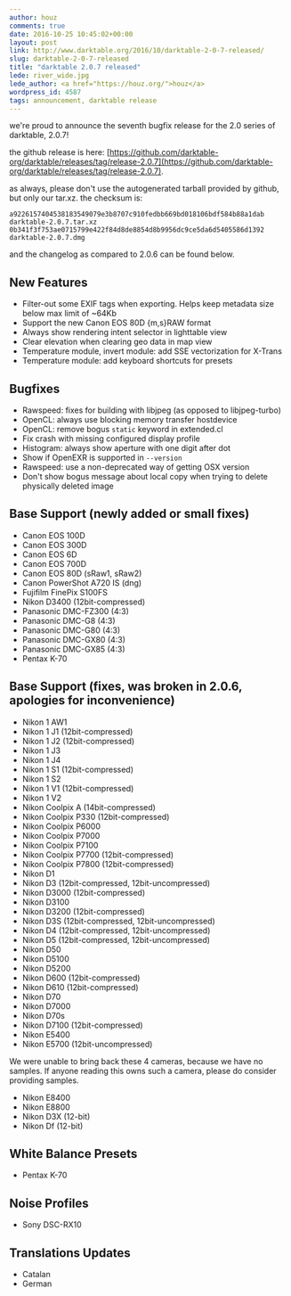 ```yaml
---
author: houz
comments: true
date: 2016-10-25 10:45:02+00:00
layout: post
link: http://www.darktable.org/2016/10/darktable-2-0-7-released/
slug: darktable-2-0-7-released
title: "darktable 2.0.7 released"
lede: river_wide.jpg
lede_author: <a href="https://houz.org/">houz</a>
wordpress_id: 4587
tags: announcement, darktable release
---
```


we're proud to announce the seventh bugfix release for the 2.0 series of darktable, 2.0.7!

the github release is here: [https://github.com/darktable-org/darktable/releases/tag/release-2.0.7](https://github.com/darktable-org/darktable/releases/tag/release-2.0.7).

as always, please don't use the autogenerated tarball provided by github, but only our tar.xz. the checksum is:

    a9226157404538183549079e3b8707c910fedbb669bd018106bdf584b88a1dab  darktable-2.0.7.tar.xz
    0b341f3f753ae0715799e422f84d8de8854d8b9956dc9ce5da6d5405586d1392  darktable-2.0.7.dmg

and the changelog as compared to 2.0.6 can be found below.

## New Features

* Filter-out some EXIF tags when exporting. Helps keep metadata size below max limit of ~64Kb
* Support the new Canon EOS 80D {m,s}RAW format
* Always show rendering intent selector in lighttable view
* Clear elevation when clearing geo data in map view
* Temperature module, invert module: add SSE vectorization for X-Trans
* Temperature module: add keyboard shortcuts for presets

## Bugfixes

* Rawspeed: fixes for building with libjpeg (as opposed to libjpeg-turbo)
* OpenCL: always use blocking memory transfer hostdevice
* OpenCL: remove bogus `static` keyword in extended.cl
* Fix crash with missing configured display profile
* Histogram: always show aperture with one digit after dot
* Show if OpenEXR is supported in `--version`
* Rawspeed: use a non-deprecated way of getting OSX version
* Don't show bogus message about local copy when trying to delete physically deleted image

## Base Support (newly added or small fixes)

* Canon EOS 100D
* Canon EOS 300D
* Canon EOS 6D
* Canon EOS 700D
* Canon EOS 80D (sRaw1, sRaw2)
* Canon PowerShot A720 IS (dng)
* Fujifilm FinePix S100FS
* Nikon D3400 (12bit-compressed)
* Panasonic DMC-FZ300 (4:3)
* Panasonic DMC-G8 (4:3)
* Panasonic DMC-G80 (4:3)
* Panasonic DMC-GX80 (4:3)
* Panasonic DMC-GX85 (4:3)
* Pentax K-70

## Base Support (fixes, was broken in 2.0.6, apologies for inconvenience)

* Nikon 1 AW1
* Nikon 1 J1 (12bit-compressed)
* Nikon 1 J2 (12bit-compressed)
* Nikon 1 J3
* Nikon 1 J4
* Nikon 1 S1 (12bit-compressed)
* Nikon 1 S2
* Nikon 1 V1 (12bit-compressed)
* Nikon 1 V2
* Nikon Coolpix A (14bit-compressed)
* Nikon Coolpix P330 (12bit-compressed)
* Nikon Coolpix P6000
* Nikon Coolpix P7000
* Nikon Coolpix P7100
* Nikon Coolpix P7700 (12bit-compressed)
* Nikon Coolpix P7800 (12bit-compressed)
* Nikon D1
* Nikon D3 (12bit-compressed, 12bit-uncompressed)
* Nikon D3000 (12bit-compressed)
* Nikon D3100
* Nikon D3200 (12bit-compressed)
* Nikon D3S (12bit-compressed, 12bit-uncompressed)
* Nikon D4 (12bit-compressed, 12bit-uncompressed)
* Nikon D5 (12bit-compressed, 12bit-uncompressed)
* Nikon D50
* Nikon D5100
* Nikon D5200
* Nikon D600 (12bit-compressed)
* Nikon D610 (12bit-compressed)
* Nikon D70
* Nikon D7000
* Nikon D70s
* Nikon D7100 (12bit-compressed)
* Nikon E5400
* Nikon E5700 (12bit-uncompressed)

We were unable to bring back these 4 cameras, because we have no samples.
If anyone reading this owns such a camera, please do consider providing samples.

* Nikon E8400
* Nikon E8800
* Nikon D3X (12-bit)
* Nikon Df (12-bit)

## White Balance Presets

* Pentax K-70

## Noise Profiles

* Sony DSC-RX10

## Translations Updates

* Catalan
* German
